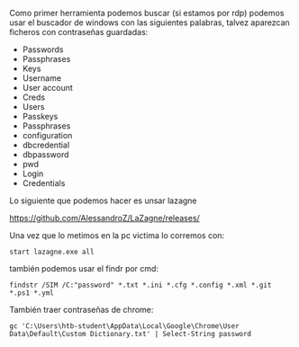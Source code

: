 Como primer herramienta podemos buscar (si estamos por rdp) podemos usar el buscador de windows con las siguientes palabras, talvez aparezcan ficheros con contraseñas guardadas:

- Passwords	
- Passphrases	
- Keys
- Username	
- User account	
- Creds
- Users	
- Passkeys	
- Passphrases
- configuration	
- dbcredential	
- dbpassword
- pwd	
- Login	
- Credentials

Lo siguiente que podemos hacer es unsar lazagne 

https://github.com/AlessandroZ/LaZagne/releases/

Una vez que lo metimos en la pc victima lo corremos con:

    start lazagne.exe all

también podemos usar el findr por cmd:

    findstr /SIM /C:"password" *.txt *.ini *.cfg *.config *.xml *.git *.ps1 *.yml

También traer contraseñas de chrome:

    gc 'C:\Users\htb-student\AppData\Local\Google\Chrome\User Data\Default\Custom Dictionary.txt' | Select-String password

